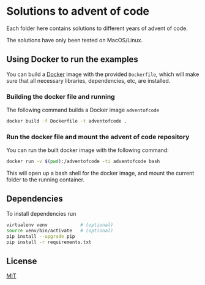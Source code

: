 # Solutions to advent of code
Each folder here contains solutions to different years of advent of code.

The solutions have only been tested on MacOS/Linux.

## Using Docker to run the examples
You can build a [Docker](https://www.docker.com/) image with the provided ``Dockerfile``, which will make sure that all necessary libraries, dependencies, etc, are installed.

### Building the docker file and running
The following command builds a Docker image `adventofcode`
```bash
docker build -f Dockerfile -t adventofcode .
```

### Run the docker file and mount the advent of code repository
You can run the built docker image with the following command:
```bash
docker run -v $(pwd):/adventofcode -ti adventofcode bash
```
This will open up a bash shell for the docker image, and mount the current folder to the running container.

## Dependencies
To install dependencies run
```bash
virtualenv venv            # (optional)
source venv/bin/activate   # (optional)
pip install --upgrade pip
pip install -r requirements.txt
```

## License
[MIT](https://choosealicense.com/licenses/mit/)